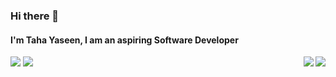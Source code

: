 ### Hi there 👋

#### I'm Taha Yaseen, I am an aspiring Software Developer
[<img align="right" src="https://img.shields.io/badge/Twitter-1DA1F2?style=for-the-badge&logo=twitter&logoColor=white" />][twitter]
[<img align="right" src="https://img.shields.io/badge/LinkedIn-0077B5?style=for-the-badge&logo=linkedin&logoColor=white" />][linkedin]


<!-- <img src="https://hits.seeyoufarm.com/api/count/incr/badge.svg?url=https%3A%2F%2Fgithub.com%2Ftaha-yasin1212%2Fhit-counter" /> -->
<!-- <img src="https://github-readme-streak-stats.herokuapp.com/?user=taha-yasin" /> -->

<img src= "https://github-readme-stats.vercel.app/api?username=taha-yasin&show_icons=true" />

<img src="https://github-readme-stats.vercel.app/api/top-langs/?username=taha-yasin&layout=compact" />
	
<!--
**taha-yasin/taha-yasin** is a ✨ _special_ ✨ repository because its `README.md` (this file) appears on your GitHub profile.

Here are some ideas to get you started:

- 🔭 I’m currently working on ...
- 🌱 I’m currently learning ...
- 👯 I’m looking to collaborate on ...
- 🤔 I’m looking for help with ...
- 💬 Ask me about ...
- 📫 How to reach me: ...
- 😄 Pronouns: ...
- ⚡ Fun fact: ...
-->

[linkedin]: https://www.linkedin.com/in/taha-yasin/
[twitter]: https://twitter.com/taha_yasin__
